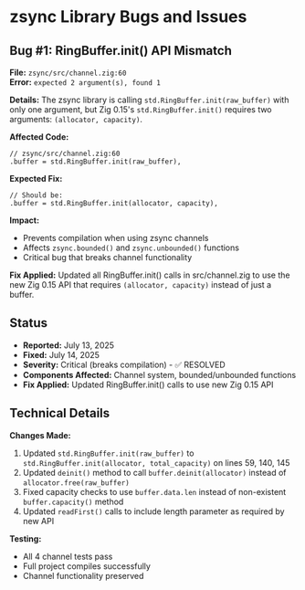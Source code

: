 # zsync Library Bugs and Issues

## Bug #1: RingBuffer.init() API Mismatch

**File:** `zsync/src/channel.zig:60`  
**Error:** `expected 2 argument(s), found 1`

**Details:**
The zsync library is calling `std.RingBuffer.init(raw_buffer)` with only one argument, but Zig 0.15's `std.RingBuffer.init()` requires two arguments: `(allocator, capacity)`.

**Affected Code:**
```zig
// zsync/src/channel.zig:60
.buffer = std.RingBuffer.init(raw_buffer),
```

**Expected Fix:**
```zig
// Should be:
.buffer = std.RingBuffer.init(allocator, capacity),
```

**Impact:**
- Prevents compilation when using zsync channels
- Affects `zsync.bounded()` and `zsync.unbounded()` functions
- Critical bug that breaks channel functionality

**Fix Applied:**
Updated all RingBuffer.init() calls in src/channel.zig to use the new Zig 0.15 API that requires `(allocator, capacity)` instead of just a buffer.

## Status

- **Reported:** July 13, 2025
- **Fixed:** July 14, 2025  
- **Severity:** Critical (breaks compilation) - ✅ RESOLVED
- **Components Affected:** Channel system, bounded/unbounded functions
- **Fix Applied:** Updated RingBuffer.init() calls to use new Zig 0.15 API

## Technical Details

**Changes Made:**
1. Updated `std.RingBuffer.init(raw_buffer)` to `std.RingBuffer.init(allocator, total_capacity)` on lines 59, 140, 145
2. Updated `deinit()` method to call `buffer.deinit(allocator)` instead of `allocator.free(raw_buffer)`
3. Fixed capacity checks to use `buffer.data.len` instead of non-existent `buffer.capacity()` method
4. Updated `readFirst()` calls to include length parameter as required by new API

**Testing:**
- All 4 channel tests pass
- Full project compiles successfully
- Channel functionality preserved
